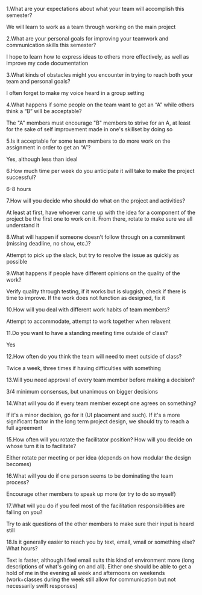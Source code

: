 1.What are your expectations about what your team will accomplish this semester?

We will learn to work as a team through working on the main project

2.What are your personal goals for improving your teamwork and communication skills this semester?

I hope to learn how to express ideas to others more effectively, as well as improve my code documentation

3.What kinds of obstacles might you encounter in trying to reach both your team and personal goals?

I often forget to make my voice heard in a group setting

4.What happens if some people on the team want to get an “A” while others think a “B” will be acceptable?

The "A" members must encourage "B" members to strive for an A, at least for the sake of self improvement made in one's skillset by doing so

5.Is it acceptable for some team members to do more work on the assignment in order to get an “A”?

Yes, although less than ideal

6.How much time per week do you anticipate it will take to make the project successful?

6-8 hours

7.How will you decide who should do what on the project and activities?

At least at first, have whoever came up with the idea for a component of the project be the first one to work on it. From there, rotate to make sure we all understand it

8.What will happen if someone doesn’t follow through on a commitment (missing deadline, no show, etc.)?

Attempt to pick up the slack, but try to resolve the issue as quickly as possible

9.What happens if people have different opinions on the quality of the work?

Verify quality through testing, if it works but is sluggish, check if there is time to improve. If the work does not function as designed, fix it

10.How will you deal with different work habits of team members?

Attempt to accommodate, attempt to work together when relavent

11.Do you want to have a standing meeting time outside of class?

Yes

12.How often do you think the team will need to meet outside of class?

Twice a week, three times if having difficulties with something

13.Will you need approval of every team member before making a decision?

3/4 minimum consensus, but unanimous on bigger decisions

14.What will you do if every team member except one agrees on something?

If it's a minor decision, go for it (UI placement and such). If it's a more significant factor in the long term project design, we should try to reach a full agreement

15.How often will you rotate the facilitator position?  How will you decide on whose turn it is to facilitate?

Either rotate per meeting or per idea (depends on how modular the design becomes)

16.What will you do if one person seems to be dominating the team process?

Encourage other members to speak up more (or try to do so myself)

17.What will you do if you feel most of the facilitation responsibilities are falling on you?

Try to ask questions of the other members to make sure their input is heard still

18.Is it generally easier to reach you by text, email, vmail or something else?  What hours?

Text is faster, although I feel email suits this kind of environment more (long descriptions of what's going on and all). Either one should be able to get a hold of me in the evening all week and afternoons on weekends (work+classes during the week still allow for communication but not necessarily swift responses)
